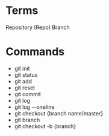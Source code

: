 # Terms

Repository (Repo)
Branch

# Commands

- git init
- git status
- git add
- git reset
- git commit
- git log
- git log --oneline
- git checkout {branch name/master}
- git branch
- git checkout -b {branch}
